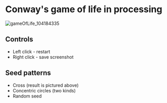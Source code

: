 # Conway's game of life in processing

![gameOfLife_104184335](https://user-images.githubusercontent.com/3056543/55901021-69e56300-5bc0-11e9-906f-33c604d59461.png)

## Controls

* Left click - restart
* Right click - save screenshot

## Seed patterns

* Cross (result is pictured above)
* Concentric circles (two kinds)
* Random seed